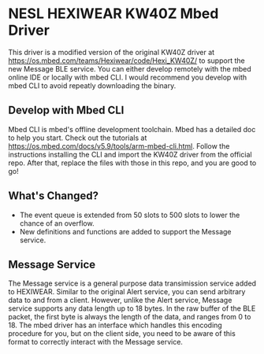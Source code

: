 # NESL HEXIWEAR KW40Z Mbed Driver

This driver is a modified version of the original KW40Z driver at https://os.mbed.com/teams/Hexiwear/code/Hexi_KW40Z/ to support the new Message BLE service. You can either develop remotely with the mbed online IDE or locally with mbed CLI. I would recommend you develop with mbed CLI to avoid repeatly downloading the binary.

## Develop with Mbed CLI

Mbed CLI is mbed's offline development toolchain. Mbed has a detailed doc to help you start. Check out the tutorials at https://os.mbed.com/docs/v5.9/tools/arm-mbed-cli.html. Follow the instructions installing the CLI and import the KW40Z driver from the official repo. After that, replace the files with those in this repo, and you are good to go!

## What's Changed?
- The event queue is extended from 50 slots to 500 slots to lower the chance of an overflow.
- New definitions and functions are added to support the Message service.

## Message Service
The Message service is a general purpose data transimission service added to HEXIWEAR. Similar to the original Alert service, you can send arbitrary data to and from a client. However, unlike the Alert service, Message service supports any data length up to 18 bytes. In the raw buffer of the BLE packet, the first byte is always the length of the data, and ranges from 0 to 18. The mbed driver has an interface which handles this encoding procedure for you, but on the client side, you need to be aware of this format to correctly interact with the Message service.